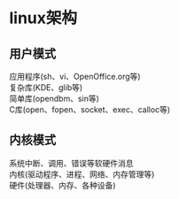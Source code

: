 # linux架构

## 用户模式

应用程序(sh、vi、OpenOffice.org等)  
复杂库(KDE、glib等)  
简单库(opendbm、sin等)  
C库(open、fopen、socket、exec、calloc等)  

## 内核模式

系统中断、调用、错误等软硬件消息  
内核(驱动程序、进程、网络、内存管理等)  
硬件(处理器、内存、各种设备)  
